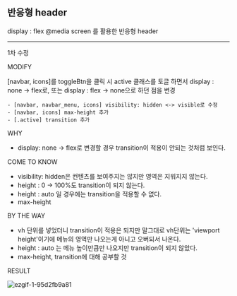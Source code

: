 <h2>반응형 header</h2>

display : flex
@media screen 를 활용한 반응형 header

---

1차 수정

MODIFY

[navbar, icons]를 toggleBtn을 클릭 시 active 클래스를 토글 하면서
display : none -> flex로, 또는 display : flex -> none으로 하던 점을 변경

    - [navbar, navbar_menu, icons] visibility: hidden <-> visible로 수정
    - [navbar, icons] max-height 추가
    - [.active] transition 추가

WHY

- display: none -> flex로 변경할 경우 transition이 적용이 안되는 것처럼 보인다.

COME TO KNOW

- visibility: hidden은 컨텐츠를 보여주지는 않지만 영역은 지워지지 않는다.
- height : 0 -> 100%도 transition이 되지 않는다.
- height : auto 일 경우에는 transition을 적용할 수 없다.
- max-height

BY THE WAY

- vh 단위를 넣었더니 transition이 적용은 되지만 말그대로 vh단위는 'viewport height'이기에 메뉴의 영역만 나오는게 아니고 오버되서 나온다.
- height : auto 는 메뉴 높이만큼만 나오지만 transition이 되지 않았다.
- max-height, transition에 대해 공부할 것


RESULT  

  

![ezgif-1-95d2fb9a81](https://user-images.githubusercontent.com/75235831/160787969-afec0889-3370-4a01-807b-4874094522bb.gif)
